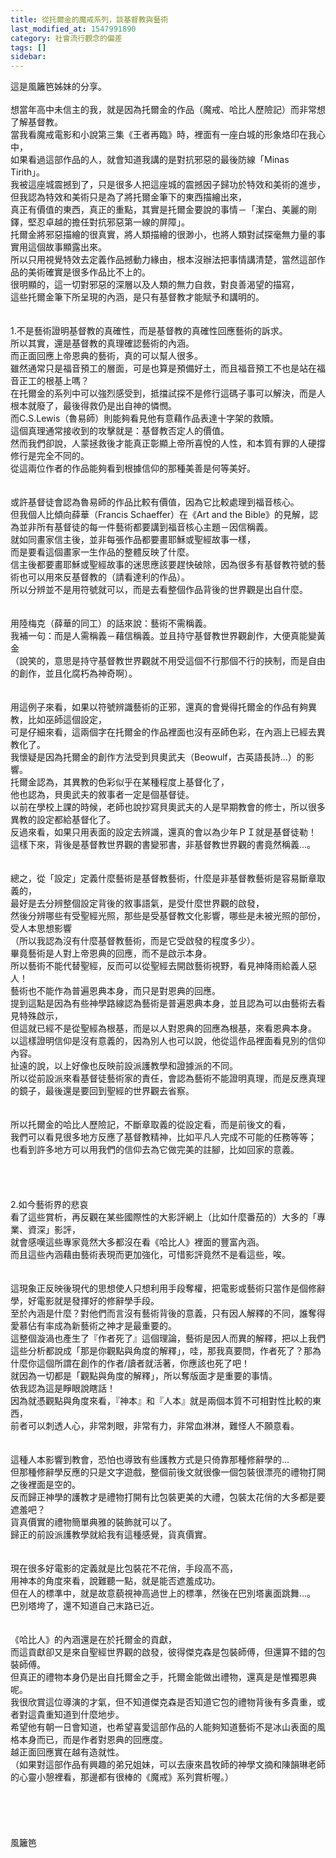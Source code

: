 ```yaml
---
title: 從托爾金的魔戒系列，談基督教與藝術
last_modified_at: 1547991890
category: 社會流行觀念的偏差
tags: []
sidebar: 
---
```


<p>這是風籬笆姊妹的分享。<br/><br/><!--more-->想當年高中未信主的我，就是因為托爾金的作品（魔戒、哈比人歷險記）而非常想了解基督教。<br/>當我看魔戒電影和小說第三集《王者再臨》時，裡面有一座白城的形象烙印在我心中，<br/>如果看過這部作品的人，就會知道我講的是對抗邪惡的最後防線「Minas Tirith」。<br/>我被這座城震撼到了，只是很多人把這座城的震撼因子歸功於特效和美術的進步，<br/>但我認為特效和美術只是為了將托爾金筆下的東西描繪出來，<br/>真正有價值的東西，真正的重點，其實是托爾金要說的事情－「潔白、美麗的剛鐸，堅忍卓越的擔任對抗邪惡第一線的屏障」。<br/>托爾金將邪惡描繪的很真實，將人類描繪的很渺小，也將人類對試探毫無力量的事實用這個故事顯露出來。<br/>所以只用視覺特效去定義作品撼動力緣由，根本沒辦法把事情講清楚，當然這部作品的美術確實是很多作品比不上的。<br/>很明顯的，這一切對邪惡的深層以及人類的無力自救，對良善渴望的描寫，<br/>這些托爾金筆下所呈現的內涵，是只有基督教才能賦予和講明的。<br/> <br/><br/>1.不是藝術證明基督教的真確性，而是基督教的真確性回應藝術的訴求。<br/> 所以其實，還是基督教的真理確認藝術的內涵。<br/>而正面回應上帝恩典的藝術，真的可以幫人很多。<br/>雖然通常只是福音預工的層面，可是也算是預備好土，而且福音預工不也是站在福音正工的根基上嗎？<br/>在托爾金的系列中可以強烈感受到，抵擋試探不是修行這碼子事可以解決，而是人根本就廢了，最後得救仍是出自神的憐憫。<br/>而C.S.Lewis（魯易師）則能夠看見他有意藉作品表達十字架的救贖。<br/>這個真理通常接收到的攻擊就是：基督教否定人的價值。<br/>然而我們卻說，人蒙拯救後才能真正彰顯上帝所喜悅的人性，和本質有罪的人硬撐修行是完全不同的。<br/>從這兩位作者的作品能夠看到根據信仰的那種美善是何等美好。<br/><br/> <br/>或許基督徒會認為魯易師的作品比較有價值，因為它比較處理到福音核心。<br/>但我個人比傾向薛華（Francis Schaeffer）在《Art and the Bible》的見解，認為並非所有基督徒的每一件藝術都要講到福音核心主題－因信稱義。<br/>就如同畫家信主後，並非每張作品都要畫耶穌或聖經故事一樣，<br/>而是要看這個畫家一生作品的整體反映了什麼。<br/>信主後都要畫耶穌或聖經故事的迷思應該要趕快破除，因為很多有基督教符號的藝術也可以用來反基督教的（請看達利的作品）。<br/>所以分辨並不是用符號就可以，而是去看整個作品背後的世界觀是出自什麼。<br/> <br/><br/>用陸梅克（薛華的同工）的話來說：藝術不需稱義。<br/>我補一句：而是人需稱義－藉信稱義。並且持守基督教世界觀創作，大便真能變黃金<br/>（說笑的，意思是持守基督教世界觀就不用受這個不行那個不行的挾制，而是自由的創作，並且化腐朽為神奇啊）。<br/> <br/><br/>用這例子來看，如果以符號辨識藝術的正邪，還真的會覺得托爾金的作品有夠異教，比如巫師這個設定，<br/>可是仔細來看，這兩個字在托爾金的作品裡面也沒有巫師色彩，在內涵上已經去異教化了。<br/>我懷疑是因為托爾金的創作方法受到貝奧武夫（Beowulf，古英語長詩...）的影響。<br/>托爾金認為，其異教的色彩似乎在某種程度上基督化了，<br/>他也認為，貝奧武夫的敘事者一定是個基督徒。<br/>以前在學校上課的時候，老師也說抄寫貝奧武夫的人是早期教會的修士，所以很多異教的設定都給基督化了。<br/>反過來看，如果只用表面的設定去辨識，還真的會以為少年ＰＩ就是基督徒勒！<br/>這樣下來，背後是基督教世界觀的書變邪書，非基督教世界觀的書竟然稱義...。<br/> <br/><br/>總之，從「設定」定義什麼藝術是基督教藝術，什麼是非基督教藝術是容易斷章取義的，<br/>最好是去分辨整個設定背後的敘事語氣，是受什麼世界觀的啟發，<br/>然後分辨哪些有受聖經光照，那些是受基督教文化影響，哪些是未被光照的部份，受人本思想影響<br/>（所以我認為沒有什麼基督教藝術，而是它受啟發的程度多少）。<br/>畢竟藝術是人對上帝恩典的回應，而不是啟示本身。<br/>所以藝術不能代替聖經，反而可以從聖經去開啟藝術視野，看見神降雨給義人惡人！<br/>藝術也不能作為普遍恩典本身，而只是對恩典的回應。<br/>提到這點是因為有些神學路線認為藝術是普遍恩典本身，並且認為可以由藝術去看見特殊啟示，<br/>但這就已經不是從聖經為根基，而是以人對恩典的回應為根基，來看恩典本身。<br/>以這樣證明信仰是沒有意義的，因為別人也可以說，他從這作品裡面看見別的信仰內容。<br/>扯遠的說，以上好像也反映前設派護教學和證據派的不同。<br/>所以從前設派來看基督徒藝術家的責任，會認為藝術不能證明真理，而是反應真理的鏡子，最後還是要回到聖經的世界觀去省察。<br/> <br/><br/>所以托爾金的哈比人歷險記，不斷章取義的從設定看，而是前後文的看，<br/>我們可以看見很多地方反應了基督教精神，比如平凡人完成不可能的任務等等；<br/>也看到許多地方可以用我們的信仰去為它做完美的註腳，比如回家的意義。<br/> <br/><br/><br/><br/>2.如今藝術界的悲哀<br/> 看了這些賞析，再反觀在某些國際性的大影評網上（比如什麼番茄的）大多的「專業、資深」影評，<br/>就會感嘆這些專家竟然大多都沒在看《哈比人》裡面的豐富內涵。<br/>而且這些內涵藉由藝術表現而更加強化，可惜影評竟然不是看這些，唉。<br/> <br/><br/>這現象正反映後現代的思想使人只想利用手段奪權，把電影或藝術只當作是個修辭學，好電影就是發揮好的修辭學手段。<br/>至於內涵是什麼？對他們而言沒有藝術背後的意義，只有因人解釋的不同，誰奪得愛慕佔有率成為新藝術之神才是最重要的。<br/>這整個漩渦也產生了『作者死了』這個理論，藝術是因人而異的解釋，把以上我們這些分析都說成「那是你觀點與角度的解釋」，哇，那我真要問，作者死了？那為什麼你這個所謂在創作的作者/讀者就活著，你應該也死了吧！<br/>就因為一切都是「觀點與角度的解釋」，所以奪版面才是重要的事情。<br/>依我認為這是睜眼說瞎話！<br/>因為就憑觀點與角度來看，『神本』和『人本』就是兩個本質不可相對性比較的東西，<br/>前者可以刺透人心，非常刺眼，非常有力，非常血淋淋，難怪人不願意看。<br/> <br/><br/>這種人本影響到教會，恐怕也導致有些護教方式是只倚靠那種修辭學的...<br/>但那種修辭學反應的只是文字遊戲，整個前後文就很像一個包裝很漂亮的禮物打開之後裡面是空的。<br/>反而歸正神學的護教才是禮物打開有比包裝更美的大禮，包裝太花俏的大多都是要遮羞吧？<br/>貨真價實的禮物簡單典雅的裝飾就可以了。<br/>歸正的前設派護教學就給我有這種感覺，貨真價實。<br/> <br/><br/>現在很多好電影的定義就是比包裝花不花俏，手段高不高，<br/>用神本的角度來看，說難聽一點，就是能否遮羞成功。<br/>但在人的標準中，就是故意藐視神高過世上的標準，然後在巴別塔裏面跳舞...。<br/>巴別塔垮了，還不知道自己末路已近。<br/> <br/><br/>《哈比人》的內涵還是在於托爾金的貢獻，<br/>而這貢獻卻又是來自聖經世界觀的啟發，彼得傑克森是包裝師傅，但還算不錯的包裝師傅。<br/>但真正的禮物本身仍是出自托爾金之手，托爾金能做出禮物，還真是是惟獨恩典呢。<br/>我很欣賞這位導演的才氣，但不知道傑克森是否知道它包的禮物背後有多貴重，或者對這貴重知道到什麼地步。<br/>希望他有朝一日會知道，也希望喜愛這部作品的人能夠知道藝術不是冰山表面的風格本身而已，而是作者對恩典的回應度。<br/>越正面回應實在越有造就性。<br/>（如果對這部作品有興趣的弟兄姐妹，可以去康來昌牧師的神學文摘和陳韻琳老師的心靈小憩裡看，那邊都有很棒的《魔戒》系列賞析喔。） <br/><br/><br/><br/><br/><br/>風籬笆<br/><br/><br/><br/><br/><br/><br/></p>